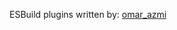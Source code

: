 ESBuild plugins written by:
[omar_azmi](https://github.com/omar-azmi/experiments_ts/blob/c10104e24b27126b93754e672b5ae6eebe69093f/monaco_esbuild4/build.ts)
